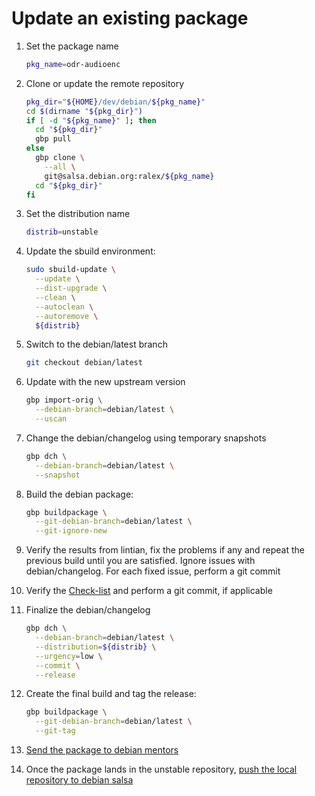 # Update an existing package

1. Set the package name

   ```sh
   pkg_name=odr-audioenc
   ```

1. Clone or update the remote repository

   ```sh
   pkg_dir="${HOME}/dev/debian/${pkg_name}"
   cd $(dirname "${pkg_dir}")
   if [ -d "${pkg_name}" ]; then
     cd "${pkg_dir}"
     gbp pull
   else
     gbp clone \
       --all \
       git@salsa.debian.org:ralex/${pkg_name}
     cd "${pkg_dir}"
   fi
   ```

1. Set the distribution name

   ```sh
   distrib=unstable
   ```

1. Update the sbuild environment:

   ```sh
   sudo sbuild-update \
     --update \
     --dist-upgrade \
     --clean \
     --autoclean \
     --autoremove \
     ${distrib}
   ```

1. Switch to the debian/latest branch

   ```sh
   git checkout debian/latest
   ```

1. Update with the new upstream version

   ```sh
   gbp import-orig \
     --debian-branch=debian/latest \
     --uscan
   ```

1. Change the debian/changelog using temporary snapshots

   ```sh
   gbp dch \
     --debian-branch=debian/latest \
     --snapshot
   ```

1. Build the debian package:

   ```sh
   gbp buildpackage \
     --git-debian-branch=debian/latest \
     --git-ignore-new
   ```

1. Verify the results from lintian, fix the problems
if any and repeat the previous build until you are
satisfied. Ignore issues with debian/changelog. For each
fixed issue, perform a git commit

1. Verify the [Check-list](CHECKLIST.md) and perform a git commit, if applicable

1. Finalize the debian/changelog

   ```sh
   gbp dch \
     --debian-branch=debian/latest \
     --distribution=${distrib} \
     --urgency=low \
     --commit \
     --release
   ```

1. Create the final build and tag the release:

   ```sh
   gbp buildpackage \
     --git-debian-branch=debian/latest \
     --git-tag
   ```

1. [Send the package to debian mentors](MENTORS.md)

1. Once the package lands in the unstable repository,
[push the local repository to debian salsa](SALSA.md)
